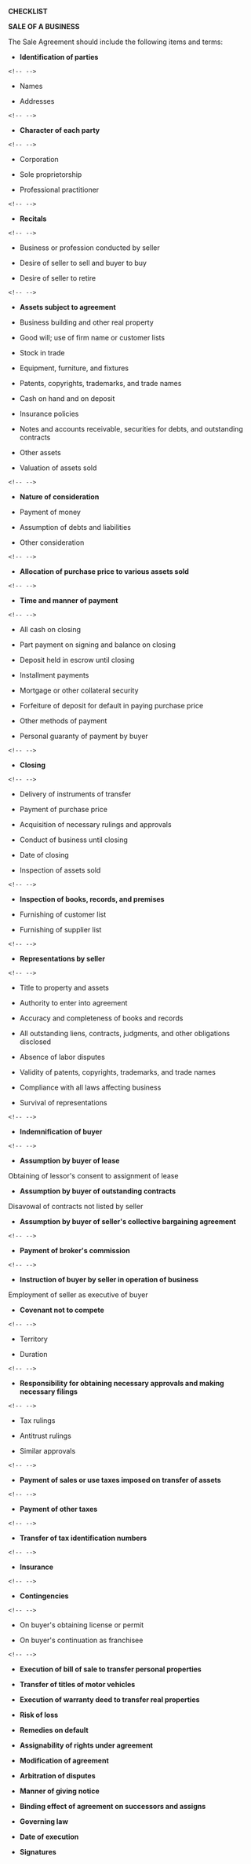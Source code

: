 **CHECKLIST**

**SALE OF A BUSINESS**

The Sale Agreement should include the following items and terms:

-   **Identification of parties**

```{=html}
<!-- -->
```
-   Names

-   Addresses

```{=html}
<!-- -->
```
-   **Character of each party**

```{=html}
<!-- -->
```
-   Corporation

-   Sole proprietorship

-   Professional practitioner

```{=html}
<!-- -->
```
-   **Recitals**

```{=html}
<!-- -->
```
-   Business or profession conducted by seller

-   Desire of seller to sell and buyer to buy

-   Desire of seller to retire

```{=html}
<!-- -->
```
-   **Assets subject to agreement**

-   Business building and other real property

-   Good will; use of firm name or customer lists

-   Stock in trade

-   Equipment, furniture, and fixtures

-   Patents, copyrights, trademarks, and trade names

-   Cash on hand and on deposit

-   Insurance policies

-   Notes and accounts receivable, securities for debts, and outstanding
    contracts

-   Other assets

-   Valuation of assets sold

```{=html}
<!-- -->
```
-   **Nature of consideration**

-   Payment of money

-   Assumption of debts and liabilities

-   Other consideration

```{=html}
<!-- -->
```
-   **Allocation of purchase price to various assets sold**

```{=html}
<!-- -->
```
-   **Time and manner of payment**

```{=html}
<!-- -->
```
-   All cash on closing

-   Part payment on signing and balance on closing

-   Deposit held in escrow until closing

-   Installment payments

-   Mortgage or other collateral security

-   Forfeiture of deposit for default in paying purchase price

-   Other methods of payment

-   Personal guaranty of payment by buyer

```{=html}
<!-- -->
```
-   **Closing**

```{=html}
<!-- -->
```
-   Delivery of instruments of transfer

-   Payment of purchase price

-   Acquisition of necessary rulings and approvals

-   Conduct of business until closing

-   Date of closing

-   Inspection of assets sold

```{=html}
<!-- -->
```
-   **Inspection of books, records, and premises**

-   Furnishing of customer list

-   Furnishing of supplier list

```{=html}
<!-- -->
```
-   **Representations by seller**

```{=html}
<!-- -->
```
-   Title to property and assets

-   Authority to enter into agreement

-   Accuracy and completeness of books and records

-   All outstanding liens, contracts, judgments, and other obligations
    disclosed

-   Absence of labor disputes

-   Validity of patents, copyrights, trademarks, and trade names

-   Compliance with all laws affecting business

-   Survival of representations

```{=html}
<!-- -->
```
-   **Indemnification of buyer**

```{=html}
<!-- -->
```
-   **Assumption by buyer of lease**

Obtaining of lessor's consent to assignment of lease

-   **Assumption by buyer of outstanding contracts**

Disavowal of contracts not listed by seller

-   **Assumption by buyer of seller's collective bargaining agreement**

```{=html}
<!-- -->
```
-   **Payment of broker's commission**

```{=html}
<!-- -->
```
-   **Instruction of buyer by seller in operation of business**

Employment of seller as executive of buyer

-   **Covenant not to compete**

```{=html}
<!-- -->
```
-   Territory

-   Duration

```{=html}
<!-- -->
```
-   **Responsibility for obtaining necessary approvals and making
    necessary filings**

```{=html}
<!-- -->
```
-   Tax rulings

-   Antitrust rulings

-   Similar approvals

```{=html}
<!-- -->
```
-   **Payment of sales or use taxes imposed on transfer of assets**

```{=html}
<!-- -->
```
-   **Payment of other taxes**

```{=html}
<!-- -->
```
-   **Transfer of tax identification numbers**

```{=html}
<!-- -->
```
-   **Insurance**

```{=html}
<!-- -->
```
-   **Contingencies**

```{=html}
<!-- -->
```
-   On buyer's obtaining license or permit

-   On buyer's continuation as franchisee

```{=html}
<!-- -->
```
-   **Execution of bill of sale to transfer personal properties**

-   **Transfer of titles of motor vehicles**

-   **Execution of warranty deed to transfer real properties**

-   **Risk of loss**

-   **Remedies on default**

-   **Assignability of rights under agreement**

-   **Modification of agreement**

-   **Arbitration of disputes**

-   **Manner of giving notice**

-   **Binding effect of agreement on successors and assigns**

-   **Governing law**

-   **Date of execution**

-   **Signatures**
